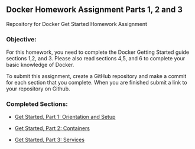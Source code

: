 ## Docker Homework Assignment Parts 1, 2 and 3
Repository for Docker Get Started Homework Assignment

### Objective: 
For this homework, you need to complete the Docker Getting Started guide sections 1,2, and 3.  Please also read sections 4,5, and 6 to complete your basic knowledge of Docker. 

To submit this assignment, create a GitHub repository and make a commit for each section that you complete.   When you are finished submit a link to your repository on Github.

### Completed Sections:
* [Get Started, Part 1: Orientation and Setup](/Docker_Tutorial/Docker_Part1/)
   
* [Get Started, Part 2: Containers](/Docker_Tutorial/Docker_Part2/)
    
* [Get Started, Part 3: Services](/Docker_Tutorial/Docker_Part3/)
   



